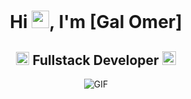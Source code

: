 <h1 align="center">Hi <img src="https://github.com/Galomer310/YourUsername/blob/main/icons/Hi.gif" width="28px"/>, I'm [Gal Omer]</h1>

<h2 align="center">
  <img src="https://komarev.com/ghpvc/?username=[Galomer310]&color=dc143c&style=for-the-badge" alt="Profile Views" style="height:21px;">
  Fullstack Developer
  <a href="https://[galomer310.github.io/Portfolio/]">
    <img src="https://img.shields.io/badge/Portfolio-543DE0?style=for-the-badge&logo=About.me&logoColor=white" alt="Portfolio" style="height:22px;">
  </a>
</h2>

<div align="center">
 <img alt="GIF" src="https://media4.giphy.com/media/11KzOet1ElBDz2/giphy.gif?cid=6c09b952ufa3xxbbm0mpuadm2zaik3wjp4m9luz2ly0lyz8d&ep=v1_internal_gif_by_id&rid=giphy.gif&ct=g" />
</div>
